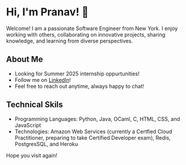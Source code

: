 # Hi, I'm Pranav! 👋

Welcome! I am a passionate Software Engineer from New York. I enjoy working with others, collaborating on innovative projects, sharing knowledge, and learning from diverse perspectives.

## About Me

- Looking for Summer 2025 internship oppurtunities!
- Follow me on [LinkedIn](https://www.linkedin.com/in/pranav-jothivel/)!
- Feel free to reach out anytime, always happy to chat!

## Technical Skils

- Programming Languages: Python, Java, OCaml, C, HTML, CSS, and JavaScript
- Technologies: Amazon Web Services (currently a Certfied Cloud Practitioner, preparing to take Certified Developer exam), Redis, PostgresSQL, and Heroku

Hope you visit again!

<!-- <br>
<br>

![Pranav's GitHub stats](https://github-readme-stats.vercel.app/api?username=pranavjothivel) -->
